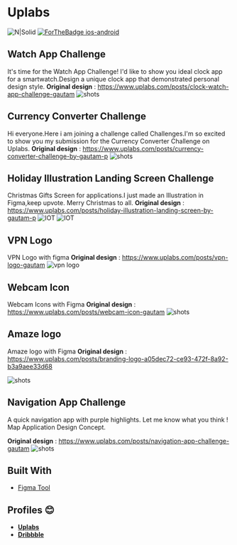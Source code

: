 # Uplabs
![N|Solid](https://www.uplabs.com//logos/uplabs/default--color.svg)
[![ForTheBadge ios-android](https://img.shields.io/badge/figma-figma%20supported-blue.svg)](https://www.figma.com/)

## Watch App Challenge
It's time for the Watch App Challenge! I'd like to show you ideal clock app for a smartwatch.Design a unique clock app that demonstrated personal design style.
**Original design** : https://www.uplabs.com/posts/clock-watch-app-challenge-gautam
![shots](https://github.com/GAUTAMMISTRY/Uplabs-UI-UX-Challenge/blob/main/Watch%20App%20Challenge/Cover.png)

## Currency Converter Challenge
Hi everyone.Here i am joining a challenge called Challenges.I'm so excited to show you my submission for the Currency Converter Challenge on Uplabs.
**Original design** : https://www.uplabs.com/posts/currency-converter-challenge-by-gautam-p
![shots](https://github.com/GAUTAMMISTRY/Uplabs-UI-UX-Challenge/blob/main/Currency%20Converter%20Challenge/cover.png)

## Holiday Illustration Landing Screen  Challenge
Christmas Gifts Screen for applications.I just made an Illustration in Figma,keep upvote.
Merry Christmas to all.
**Original design** : https://www.uplabs.com/posts/holiday-illustration-landing-screen-by-gautam-p
![IOT](https://github.com/GAUTAMMISTRY/Uplabs-UI-UX-Challenge/blob/main/Icons-Illustration/Xmas-Cover.png)
![IOT](https://github.com/GAUTAMMISTRY/Uplabs-UI-UX-Challenge/blob/main/Icons-Illustration/iot.png)

## VPN Logo 
VPN Logo with figma
**Original design** : https://www.uplabs.com/posts/vpn-logo-gautam
![vpn logo](https://github.com/GAUTAMMISTRY/Uplabs-UI-UX-Challenge/blob/main/Icons-Illustration/VPN%20APP.png)

## Webcam Icon
Webcam Icons with Figma
**Original design** : https://www.uplabs.com/posts/webcam-icon-gautam
![shots](https://github.com/GAUTAMMISTRY/Uplabs-UI-UX-Challenge/blob/main/Icons-Illustration/webcam.png)


## Amaze logo
Amaze logo with Figma
**Original design** : https://www.uplabs.com/posts/branding-logo-a05dec72-ce93-472f-8a92-b3a9aee33d68

![shots](https://github.com/GAUTAMMISTRY/Uplabs-UI-UX-Challenge/blob/main/Icons-Illustration/Amaze.png)

## Navigation App Challenge
A quick navigation app with purple highlights.
Let me know what you think !
Map Application Design Concept.

**Original design** : https://www.uplabs.com/posts/navigation-app-challenge-gautam
![shots](https://github.com/GAUTAMMISTRY/Uplabs-UI-UX-Challenge/blob/main/Navigation%20Challenge/cover.png)



## Built With
- [Figma Tool](https://www.figma.com) 

## Profiles 😊
- [**Uplabs**](https://www.uplabs.com/gautamparmar)
- [**Dribbble**](https://dribbble.com/gautamparmar)
